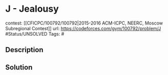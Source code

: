 # J - Jealousy

contest: [[CFICPC/100792/100792|2015-2016 ACM-ICPC, NEERC, Moscow Subregional Contest]]
url: https://codeforces.com/gym/100792/problem/J
#Status/UNSOLVED
Tags: #

## Description

## Solution

